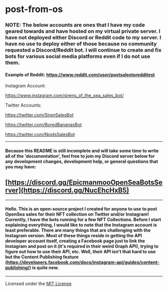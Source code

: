 # post-from-os

### NOTE: The below accounts are ones that I have my code geared towards and have hosted on my virtual private server. I have not deployed either Discord or Reddit code to my server. I have no use to deploy either of those because no community requested a Discord/Reddit bot. I will continue to create and fix bots for various social media platforms even if I do not use them.
####  Example of Reddit: https://www.reddit.com/user/postsalestoredditest

Instagram Account: 

https://www.instagram.com/sirens_of_the_sea_sales_bot/

Twitter Accounts: 

https://twitter.com/SirenSalesBot

https://twitter.com/BoredBananasBot

https://twitter.com/NoidsSalesBot

---

#### Because this README is still incomplete and will take some time to write all of the 'documentation', feel free to join my Discord server below for any development changes, development help, or general questions that you may have:

## [https://discord.gg/EpicmanmooOpenSeaBotsServer](https://discord.gg/NucEhcHxB5)

---

#### Hello. This is an open-source project I created for anyone to use to post OpenSea sales for their NFT collection on Twitter and/or Instagram! Currently, I have the bots running for a few NFT Collections. Before I start explaining everything, I would like to note that the Instagram account is least preferable. There are many things that are challenging with the Instagram version. Most of these things reside in getting the API developer account itself, creating a Facebook page just to link the Instagram and post on it (it's required in their weird Graph API), trying to figure out how to use their API, etc. Well, their API isn't that hard to use but the Content Publishing feature (https://developers.facebook.com/docs/instagram-api/guides/content-publishing/) is quite new.

---

Licensed under the [MIT License](LICENSE)
